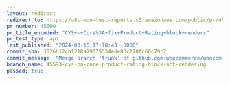 ```yaml
---
layout: redirect
redirect_to: https://a8c-woo-test-reports.s3.amazonaws.com/public/pr/45600/api/index.html
pr_number: 45600
pr_title_encoded: "CYS+-+Core%3A+fix+Product+Rating+block+renders"
pr_test_type: api
last_published: "2024-03-15 17:18:43 +0000"
commit_sha: 3026b12cb1218a79075334ede83c270fc60c79c7
commit_message: "Merge branch 'trunk' of github.com:woocommerce/woocommerce into 45593…"
branch_name: 45593-cys-on-core-product-rating-block-not-rendering
passed: true
---
```

